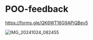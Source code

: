 # POO-feedback

https://forms.gle/QK6WT16G9APiQBev5

![IMG_20241024_082455](https://github.com/user-attachments/assets/7bb3ed7e-6b8b-4a60-8342-f98598aa1e2b)
